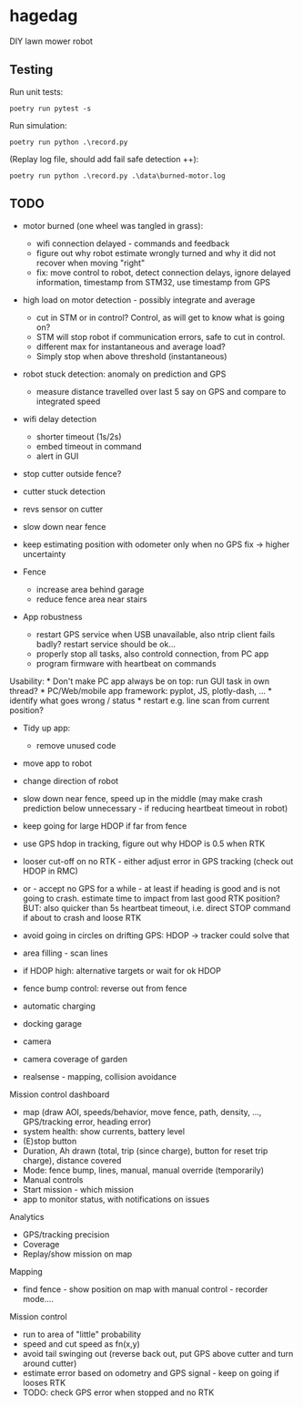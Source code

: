 # hagedag
DIY lawn mower robot

## Testing

Run unit tests:

    poetry run pytest -s

Run simulation:

    poetry run python .\record.py

(Replay log file, should add fail safe detection ++):

    poetry run python .\record.py .\data\burned-motor.log


## TODO

* motor burned (one wheel was tangled in grass):
  * wifi connection delayed - commands and feedback
  * figure out why robot estimate wrongly turned and why it did not recover when moving "right"
  * fix: move control to robot, detect connection delays, ignore delayed information, timestamp from STM32, use timestamp from GPS

* high load on motor detection - possibly integrate and average
  * cut in STM or in control? Control, as will get to know what is going on?
  * STM will stop robot if communication errors, safe to cut in control.
  * different max for instantaneous and average load?
  * Simply stop when above threshold (instantaneous)

* robot stuck detection: anomaly on prediction and GPS
  * measure distance travelled over last 5 say on GPS and compare to integrated speed

* wifi delay detection
    * shorter timeout (1s/2s)
    * embed timeout in command
    * alert in GUI

* stop cutter outside fence?
* cutter stuck detection
* revs sensor on cutter


* slow down near fence
* keep estimating position with odometer only when no GPS fix -> higher uncertainty

* Fence
    * increase area behind garage
    * reduce fence area near stairs

* App robustness
    * restart GPS service when USB unavailable, also ntrip client fails badly? restart service should be ok...
    * properly stop all tasks, also controld connection, from PC app
    * program firmware with heartbeat on commands

Usability:
    * Don't make PC app always be on top: run GUI task in own thread?
    * PC/Web/mobile app framework: pyplot, JS, plotly-dash, ...
    * identify what goes wrong / status
    * restart e.g. line scan from current position?

* Tidy up app:
   * remove unused code

* move app to robot

* change direction of robot

* slow down near fence, speed up in the middle (may make crash prediction below unnecessary - if reducing heartbeat timeout in robot)
* keep going for large HDOP if far from fence
* use GPS hdop in tracking, figure out why HDOP is 0.5 when RTK
* looser cut-off on no RTK - either adjust error in GPS tracking (check out HDOP in RMC)
 - or - accept no GPS for a while - at least if heading is good and is not going to crash.
 estimate time to impact from last good RTK position?
BUT: also quicker than 5s heartbeat timeout, i.e. direct STOP command if about to crash and loose RTK 
* avoid going in circles on drifting GPS: HDOP -> tracker could solve that
* area filling - scan lines
* if HDOP high: alternative targets or wait for ok HDOP
* fence bump control: reverse out from fence

* automatic charging
* docking garage
* camera
* camera coverage of garden
* realsense - mapping, collision avoidance


Mission control dashboard
- map (draw AOI, speeds/behavior, move fence, path, density, ..., GPS/tracking error, heading error)
- system health: show currents, battery level
- (E)stop button
- Duration, Ah drawn (total, trip (since charge), button for reset trip charge), distance covered
- Mode: fence bump, lines, manual, manual override (temporarily)
- Manual controls
- Start mission - which mission
- app to monitor status, with notifications on issues

Analytics
- GPS/tracking precision
- Coverage
- Replay/show mission on map

Mapping
- find fence - show position on map with manual control - recorder mode....


Mission control
- run to area of "little" probability
- speed and cut speed as fn(x,y)
- avoid tail swinging out (reverse back out, put GPS above cutter and turn around cutter)
- estimate error based on odometry and GPS signal - keep on going if looses RTK
- TODO: check GPS error when stopped and no RTK


